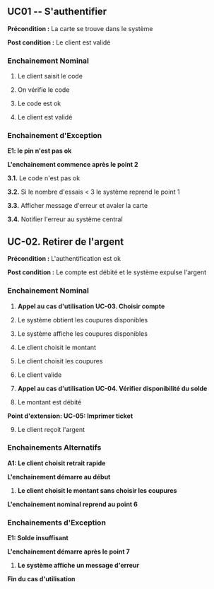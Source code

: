 **UC01** -- S\'authentifier
---------------------------

**Précondition :** La carte se trouve dans le système

**Post condition :** Le client est validé

### Enchainement Nominal

1.  Le client saisit le code

2.  On vérifie le code

3.  Le code est ok

4.  Le client est validé

### 

### Enchainement d\'Exception

**E1: le pin n\'est pas ok**

**L\'enchainement commence après le point 2**

**3.1.** Le code n\'est pas ok

**3.2.** Si le nombre d\'essais \< 3 le système reprend le point 1

**3.3.** Afficher message d\'erreur et avaler la carte

**3.4.** Notifier l\'erreur au système central

UC-02. Retirer de l\'argent
---------------------------

**Précondition :** L\'authentification est ok

**Post condition :** Le compte est débité et le système expulse
l\'argent

### 

### Enchainement Nominal

1.  **Appel au cas d\'utilisation UC-03. Choisir compte**

2.  Le système obtient les coupures disponibles

3.  Le système affiche les coupures disponibles

4.  Le client choisit le montant

5.  Le client choisit les coupures

6.  Le client valide

7.  **Appel au cas d\'utilisation UC-04. Vérifier disponibilité du
    solde**

8.  Le montant est débité


**Point d'extension: UC-05: Imprimer ticket**


9.  Le client reçoit l\'argent

### Enchainements Alternatifs

**A1: Le client choisit retrait rapide**

**L\'enchainement démarre au début**

1.  **Le client choisit le montant sans choisir les coupures**

**L\'enchainement nominal reprend au point 6**

### Enchainements d\'Exception

**E1: Solde insuffisant**

**L\'enchainement démarre après le point 7**

1.  **Le système affiche un message d\'erreur**

**Fin du cas d\'utilisation**
